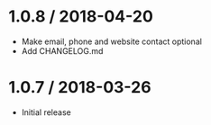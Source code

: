 1.0.8 / 2018-04-20
===================

* Make email, phone and website contact optional
* Add CHANGELOG.md

1.0.7 / 2018-03-26
===================

* Initial release
